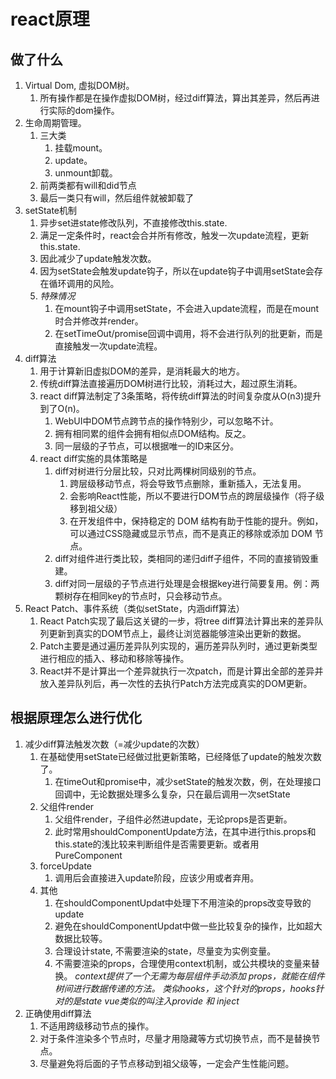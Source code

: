 # react原理

## 做了什么
1. Virtual Dom, 虚拟DOM树。
    1. 所有操作都是在操作虚拟DOM树，经过diff算法，算出其差异，然后再进行实际的dom操作。
1. 生命周期管理。
    1. 三大类
        1. 挂载mount。
        1. update。
        1. unmount卸载。
    1. 前两类都有will和did节点
    1. 最后一类只有will，然后组件就被卸载了
1. setState机制
    1. 异步set进state修改队列，不直接修改this.state.
    1. 满足一定条件时，react会合并所有修改，触发一次update流程，更新 this.state.
    1. 因此减少了update触发次数。
    1. 因为setState会触发update钩子，所以在update钩子中调用setState会存在循环调用的风险。
    1. *特殊情况*
        1. 在mount钩子中调用setState，不会进入update流程，而是在mount时合并修改并render。
        1. 在setTimeOut/promise回调中调用，将不会进行队列的批更新，而是直接触发一次update流程。
1. diff算法
    1. 用于计算新旧虚拟DOM的差异，是消耗最大的地方。
    1. 传统diff算法直接遍历DOM树进行比较，消耗过大，超过原生消耗。
    1. react diff算法制定了3条策略，将传统diff算法的时间复杂度从O(n3)提升到了O(n)。
        1. WebUI中DOM节点跨节点的操作特别少，可以忽略不计。
        1. 拥有相同累的组件会拥有相似点DOM结构。反之。
        1. 同一层级的子节点，可以根据唯一的ID来区分。
    1. react diff实施的具体策略是
        1. diff对树进行分层比较，只对比两棵树同级别的节点。
            1. 跨层级移动节点，将会导致节点删除，重新插入，无法复用。
            1. 会影响React性能，所以不要进行DOM节点的跨层级操作（将子级移到祖父级）
            1. 在开发组件中，保持稳定的 DOM 结构有助于性能的提升。例如，可以通过CSS隐藏或显示节点，而不是真正的移除或添加 DOM 节点。
        1. diff对组件进行类比较，类相同的递归diff子组件，不同的直接销毁重建。
        1. diff对同一层级的子节点进行处理是会根据key进行简要复用。例：两颗树存在相同key的节点时，只会移动节点。
1. React Patch、事件系统（类似setState，内涵diff算法）
    1. React Patch实现了最后这关键的一步，将tree diff算法计算出来的差异队列更新到真实的DOM节点上，最终让浏览器能够渲染出更新的数据。
    1. Patch主要是通过遍历差异队列实现的，遍历差异队列时，通过更新类型进行相应的插入、移动和移除等操作。
    1. React并不是计算出一个差异就执行一次patch，而是计算出全部的差异并放入差异队列后，再一次性的去执行Patch方法完成真实的DOM更新。


## 根据原理怎么进行优化
1. 减少diff算法触发次数（=减少update的次数）
    1. 在基础使用setState已经做过批更新策略，已经降低了update的触发次数了。
        1. 在timeOut和promise中，减少setState的触发次数，例，在处理接口回调中，无论数据处理多么复杂，只在最后调用一次setState
    1. 父组件render
        1. 父组件render，子组件必然进update，无论props是否更新。
        1. 此时常用shouldComponentUpdate方法，在其中进行this.props和this.state的浅比较来判断组件是否需要更新。或者用 PureComponent
    1. forceUpdate
        1. 调用后会直接进入update阶段，应该少用或者弃用。
    1. 其他
        1. 在shouldComponentUpdat中处理下不用渲染的props改变导致的update
        1. 避免在shouldComponentUpdat中做一些比较复杂的操作，比如超大数据比较等。
        1. 合理设计state, 不需要渲染的state，尽量变为实例变量。
        1. 不需要渲染的props，合理使用context机制，或公共模块的变量来替换。
            *context提供了一个无需为每层组件手动添加 props，就能在组件树间进行数据传递的方法。 类似hooks，这个针对的props，hooks针对的是state*
            *vue类似的叫注入provide 和 inject*
1. 正确使用diff算法
    1. 不适用跨级移动节点的操作。
    1. 对于条件渲染多个节点时，尽量才用隐藏等方式切换节点，而不是替换节点。
    1. 尽量避免将后面的子节点移动到祖父级等，一定会产生性能问题。
    